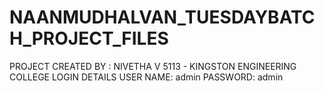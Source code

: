 # NAANMUDHALVAN_TUESDAYBATCH_PROJECT_FILES
PROJECT CREATED BY : 
             NIVETHA V
             5113 - KINGSTON ENGINEERING COLLEGE
LOGIN DETAILS
USER NAME: admin
PASSWORD: admin
